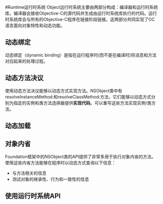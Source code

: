 #Runtime运行时系统
Object运行时系统主要由两部分构成：编译器和运行时系统库。编译器会接收Objective-C的源代码并生成由运行时系统库执行的代码。运行时系统库会与所有的Objective-C程序在链接阶段链接。这两部分共同实现了OC语言面向对象特性和动态功能。

## 动态绑定
动态绑定（dynamic binding）是指在运行程序时(而不是在编译时)将消息和方法对应起来的处理过程。

## 动态方法决议
使用动态方法决议能够以动态方式实现方法。NSObject类中有resolveInstanceMethod:和resolveClassMethod:方法，它们能够以动态方式分别为指定的实例和类方法选择器提供**实现代码**。可以重写这些方法实现实例/类方法。

## 动态加载


## 对象内省
Foundation框架中的NSObject类的API提供了非常多用于执行对象内省的方法。使用这些内省方法能够在程序时以动态方式查询以下信息：
* 与方法相关的信息
* 测试对象的继承性、行为和一致性的信息


## 使用运行时系统API
